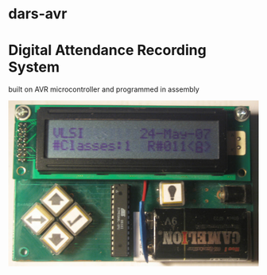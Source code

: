 # dars-avr

Digital Attendance Recording System 
===================================

built on AVR microcontroller and programmed in assembly

![Alt text](doc/img.jpg?raw=true "System")
